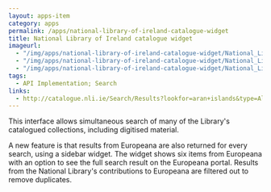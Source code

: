 ```yaml
---
layout: apps-item
category: apps
permalink: /apps/national-library-of-ireland-catalogue-widget
title: National Library of Ireland catalogue widget
imageurl:
  - "/img/apps/national-library-of-ireland-catalogue-widget/National_Library_of_Ireland.jpg"
  - "/img/apps/national-library-of-ireland-catalogue-widget/National_Library_of_Ireland_2.jpg"
  - "/img/apps/national-library-of-ireland-catalogue-widget/National_Library_of_Ireland_3.jpg"
tags:
  - API Implementation; Search
links:
  - http://catalogue.nli.ie/Search/Results?lookfor=aran+islands&type=AllFields&filter[]=digitised%3A%22Digitised%22&view=grid
---
```


This interface allows simultaneous search of many of the Library's catalogued collections, including digitised material.

A new feature is that results from Europeana are also returned for every search, using a sidebar widget. The widget shows six items from Europeana with an option to see the full search result on the Europeana portal. Results from the National Library's contributions to Europeana are filtered out to remove duplicates.
